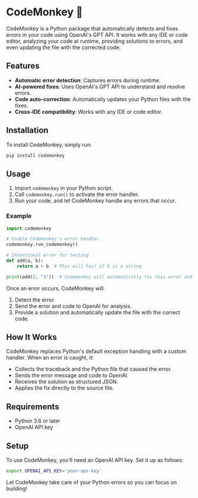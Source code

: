 
# CodeMonkey 🐒

CodeMonkey is a Python package that automatically detects and fixes errors in your code using OpenAI's GPT API. It works with any IDE or code editor, analyzing your code at runtime, providing solutions to errors, and even updating the file with the corrected code.

## Features
- **Automatic error detection**: Captures errors during runtime.
- **AI-powered fixes**: Uses OpenAI's GPT API to understand and resolve errors.
- **Code auto-correction**: Automatically updates your Python files with the fixes.
- **Cross-IDE compatibility**: Works with any IDE or code editor.

## Installation

To install CodeMonkey, simply run:

```bash
pip install codemonkey
```

## Usage

1. Import `codemonkey` in your Python script.
2. Call `codemonkey.run()` to activate the error handler.
3. Run your code, and let CodeMonkey handle any errors that occur.

### Example

```python
import codemonkey

# Enable Codemonkey's error handler
codemonkey.run_codemonkey()

# Intentional error for testing
def add(a, b):
    return a + b  # This will fail if b is a string

print(add(2, "3"))  # Codemonkey will automatically fix this error and update the file
```

Once an error occurs, CodeMonkey will:
1. Detect the error.
2. Send the error and code to OpenAI for analysis.
3. Provide a solution and automatically update the file with the correct code.

## How It Works

CodeMonkey replaces Python's default exception handling with a custom handler. When an error is caught, it:
- Collects the traceback and the Python file that caused the error.
- Sends the error message and code to OpenAI.
- Receives the solution as structured JSON.
- Applies the fix directly to the source file.

## Requirements
- Python 3.6 or later
- OpenAI API key

## Setup

To use CodeMonkey, you'll need an OpenAI API key. Set it up as follows:

```bash
export OPENAI_API_KEY='your-api-key'
```

Let CodeMonkey take care of your Python errors so you can focus on building!
